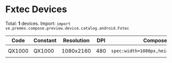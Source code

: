 # Fxtec Devices

Total: **1** devices. Import: `import se.premex.compose.preview.device.catalog.android.Fxtec`

| Code | Constant | Resolution | DPI | Compose Spec | Preview Usage |
|------|----------|------------|-----|-------------|---------------|
| QX1000 | QX1000 | 1080x2160 | 480 | `spec:width=1080px,height=2160px,dpi=480` | `@Preview(device = Fxtec.QX1000)` |

<!-- Generated automatically. Do not edit manually. -->
